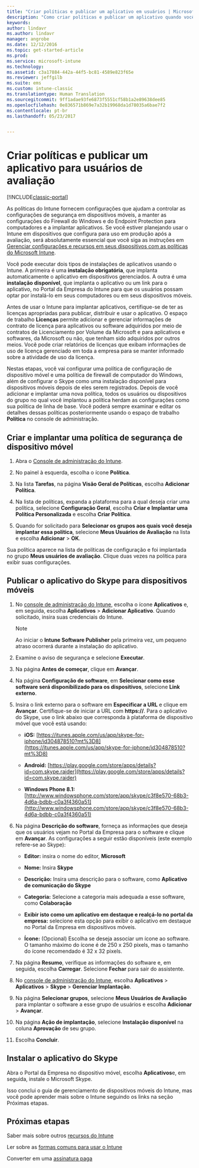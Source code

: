 ```yaml
---
title: "Criar políticas e publicar um aplicativo em usuários | Microsoft Docs"
description: "Como criar políticas e publicar um aplicativo quando você se inscrever para uma avaliação gratuita de 30 dias do Intune"
keywords: 
author: lindavr
ms.author: lindavr
manager: angrobe
ms.date: 12/12/2016
ms.topic: get-started-article
ms.prod: 
ms.service: microsoft-intune
ms.technology: 
ms.assetid: c3a17884-442a-44f5-bc81-4589e823f65e
ms.reviewer: jeffgilb
ms.suite: ems
ms.custom: intune-classic
ms.translationtype: Human Translation
ms.sourcegitcommit: 9ff1adae93fe6873f5551cf58b1a2e89638dee85
ms.openlocfilehash: 0e836571b869e7a32b19968da1d78035a6bae7f2
ms.contentlocale: pt-br
ms.lasthandoff: 05/23/2017


---
```



# <a name="create-policies-and-publish-an-app-to-evaluation-users"></a>Criar políticas e publicar um aplicativo para usuários de avaliação

[!INCLUDE[classic-portal](../includes/classic-portal.md)]

As políticas do Intune fornecem configurações que ajudam a controlar as configurações de segurança em dispositivos móveis, a manter as configurações do Firewall do Windows e do Endpoint Protection para computadores e a implantar aplicativos. Se você estiver planejando usar o Intune em dispositivos que configura para uso em produção após a avaliação, será absolutamente essencial que você siga as instruções em [Gerenciar configurações e recursos em seus dispositivos com as políticas do Microsoft Intune](/intune-classic/deploy-use/help-secure-windows-pcs-with-endpoint-protection-for-microsoft-intune).

Você pode executar dois tipos de instalações de aplicativos usando o Intune. A primeira é uma **instalação obrigatória**, que implanta automaticamente o aplicativo em dispositivos gerenciados. A outra é uma **instalação disponível**, que implanta o aplicativo ou um link para o aplicativo, no Portal da Empresa do Intune para que os usuários possam optar por instalá-lo em seus computadores ou em seus dispositivos móveis.

Antes de usar o Intune para implantar aplicativos, certifique-se de ter as licenças apropriadas para publicar, distribuir e usar o aplicativo. O espaço de trabalho **Licenças** permite adicionar e gerenciar informações de contrato de licença para aplicativos ou software adquiridos por meio de contratos de Licenciamento por Volume da Microsoft e para aplicativos e softwares, da Microsoft ou não, que tenham sido adquiridos por outros meios. Você pode criar relatórios de licenças que exibam informações de uso de licença gerenciado em toda a empresa para se manter informado sobre a atividade de uso da licença.

Nestas etapas, você vai configurar uma política de configuração de dispositivo móvel e uma política de firewall de computador do Windows, além de configurar o Skype como uma instalação disponível para dispositivos móveis depois de eles serem registrados. Depois de você adicionar e implantar uma nova política, todos os usuários ou dispositivos do grupo no qual você implantou a política herdam as configurações como sua política de linha de base. Você poderá sempre examinar e editar os detalhes dessas políticas posteriormente usando o espaço de trabalho **Política** no console de administração.

## <a name="create-and-deploy-a-mobile-device-configuration-policy"></a>Criar e implantar uma política de segurança de dispositivo móvel

1.  Abra o [Console de administração do Intune](https://manage.microsoft.com/).

2.  No painel à esquerda, escolha o ícone **Política**.

3.  Na lista **Tarefas**, na página **Visão Geral de Políticas**, escolha **Adicionar Política**.

4.  Na lista de políticas, expanda a plataforma para a qual deseja criar uma política, selecione **Configuração Geral**, escolha **Criar e Implantar uma Política Personalizada** e escolha **Criar Política**.

5.  Quando for solicitado para **Selecionar os grupos aos quais você deseja implantar essa política**, selecione **Meus Usuários de Avaliação** na lista e escolha **Adicionar** &gt; **OK**.

Sua política aparece na lista de políticas de configuração e foi implantada no grupo **Meus usuários de avaliação**. Clique duas vezes na política para exibir suas configurações.

## <a name="publish-the-skype-app-for-mobile-devices"></a>Publicar o aplicativo do Skype para dispositivos móveis

1.  No [console de administração do Intune](https://manage.microsoft.com/), escolha o ícone **Aplicativos** e, em seguida, escolha **Aplicativos** &gt; **Adicionar Aplicativo**. Quando solicitado, insira suas credenciais do Intune.

    > [!NOTE]
    > Ao iniciar o **Intune Software Publisher** pela primeira vez, um pequeno atraso ocorrerá durante a instalação do aplicativo.

2.  Examine o aviso de segurança e selecione **Executar**.

3.  Na página **Antes de começar**, clique em **Avançar**.

4.  Na página **Configuração de software**, em **Selecionar como esse software será disponibilizado para os dispositivos**, selecione **Link externo**.

5.  Insira o link externo para o software em **Especificar a URL** e clique em **Avançar**. Certifique-se de iniciar a URL com **https://**. Para o aplicativo do Skype, use o link abaixo que corresponda à plataforma de dispositivo móvel que você está usando:

    -   **iOS:** [https://itunes.apple.com/us/app/skype-for-iphone/id304878510?mt%3D8](https://itunes.apple.com/us/app/skype-for-iphone/id304878510?mt%3D8)

    -   **Android:** [https://play.google.com/store/apps/details?id=com.skype.raider](https://play.google.com/store/apps/details?id=com.skype.raider)

    -   **Windows Phone 8.1:** [http://www.windowsphone.com/store/app/skype/c3f8e570-68b3-4d6a-bdbb-c0a3f4360a51](http://www.windowsphone.com/store/app/skype/c3f8e570-68b3-4d6a-bdbb-c0a3f4360a51)

6.  Na página **Descrição do software**, forneça as informações que deseja que os usuários vejam no Portal da Empresa para o software e clique em **Avançar**. As configurações a seguir estão disponíveis (este exemplo refere-se ao Skype):

    -   **Editor:** insira o nome do editor, **Microsoft**

    -   **Nome:** Insira **Skype**

    -   **Descrição:** Insira uma descrição para o software, como **Aplicativo de comunicação do Skype**

    -   **Categoria:** Selecione a categoria mais adequada a esse software, como **Colaboração**

    -   **Exibir isto como um aplicativo em destaque e realçá-lo no portal da empresa:** selecione esta opção para exibir o aplicativo em destaque no Portal da Empresa em dispositivos móveis.

    -   **Ícone:** (Opcional) Escolha se deseja associar um ícone ao software. O tamanho máximo do ícone é de 250 x 250 pixels, mas o tamanho do ícone recomendado é 32 x 32 pixels.

7.  Na página **Resumo**, verifique as informações do software e, em seguida, escolha **Carregar**. Selecione **Fechar** para sair do assistente.

8.  No [console de administração do Intune](https://manage.microsoft.com/), escolha **Aplicativos** &gt; **Aplicativos** &gt; **Skype** &gt; **Gerenciar Implantação**.

9. Na página **Selecionar grupos**, selecione **Meus Usuários de Avaliação** para implantar o software a esse grupo de usuários e escolha **Adicionar** &gt; **Avançar**.

10. Na página **Ação de implantação**, selecione **Instalação disponível** na coluna **Aprovação** de seu grupo.

11. Escolha **Concluir**.

## <a name="install-the-skype-app"></a>Instalar o aplicativo do Skype
Abra o Portal da Empresa no dispositivo móvel, escolha **Aplicativos**e, em seguida, instale o Microsoft Skype.

Isso conclui o guia de gerenciamento de dispositivos móveis do Intune, mas você pode aprender mais sobre o Intune seguindo os links na seção Próximas etapas.
## <a name="next-steps"></a>Próximas etapas
Saber mais sobre outros [recursos do Intune](get-started-with-a-30-day-trial-of-microsoft-intune-step-6.md)

Ler sobre as [formas comuns para usar o Intune](common-ways-to-use-intune.md)

Converter em uma [assinatura paga](get-started-with-a-30-day-trial-of-microsoft-intune-step-7.md)

